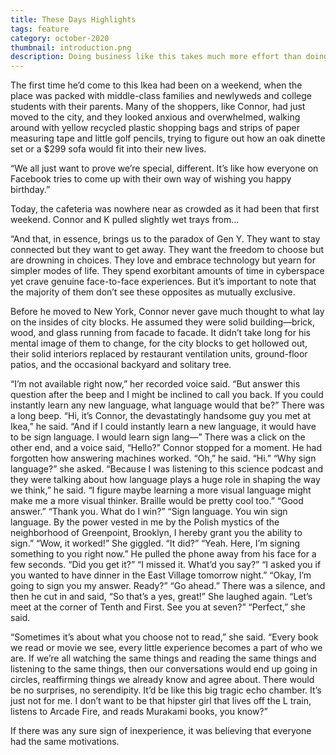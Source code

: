 ```yaml
---
title: These Days Highlights
tags: feature
category: october-2020
thumbnail: introduction.png
description: Doing business like this takes much more effort than doing your own business at home, and on top of that there's the curse of travelling, worries about making train connections, bad and irregular food, contact with different people all the time so that you can never get to know anyone or become friendly with them. It can all go to Hell!
---
```


The first time he’d come to this Ikea had been on a weekend, when the place was packed with middle-class families and newlyweds and college students with their parents. Many of the shoppers, like Connor, had just moved to the city, and they looked anxious and overwhelmed, walking around with yellow recycled plastic shopping bags and strips of paper measuring tape and little golf pencils, trying to figure out how an oak dinette set or a $299 sofa would fit into their new lives.

“We all just want to prove we’re special, different. It’s like how everyone on Facebook tries to come up with their own way of wishing you happy birthday.”

Today, the cafeteria was nowhere near as crowded as it had been that first weekend. Connor and K pulled slightly wet trays from...

“And that, in essence, brings us to the paradox of Gen Y. They want to stay connected but they want to get away. They want the freedom to choose but are drowning in choices. They love and embrace technology but yearn for simpler modes of life. They spend exorbitant amounts of time in cyberspace yet crave genuine face-to-face experiences. But it’s important to note that the majority of them don’t see these opposites as mutually exclusive.

Before he moved to New York, Connor never gave much thought to what lay on the insides of city blocks. He assumed they were solid building—brick, wood, and glass running from facade to facade. It didn’t take long for his mental image of them to change, for the city blocks to get hollowed out, their solid interiors replaced by restaurant ventilation units, ground-floor patios, and the occasional backyard and solitary tree.

“I’m not available right now,” her recorded voice said. “But answer this question after the beep and I might be inclined to call you back. If you could instantly learn any new language, what language would that be?” There was a long beep. “Hi, it’s Connor, the devastatingly handsome guy you met at Ikea,” he said. “And if I could instantly learn a new language, it would have to be sign language. I would learn sign lang—” There was a click on the other end, and a voice said, “Hello?” Connor stopped for a moment. He had forgotten how answering machines worked. “Oh,” he said. “Hi.” “Why sign language?” she asked. “Because I was listening to this science podcast and they were talking about how language plays a huge role in shaping the way we think,” he said. “I figure maybe learning a more visual language might make me a more visual thinker. Braille would be pretty cool too.” “Good answer.” “Thank you. What do I win?” “Sign language. You win sign language. By the power vested in me by the Polish mystics of the neighborhood of Greenpoint, Brooklyn, I hereby grant you the ability to sign.” “Wow, it worked!” She giggled. “It did?” “Yeah. Here, I’m signing something to you right now.” He pulled the phone away from his face for a few seconds. “Did you get it?” “I missed it. What’d you say?” “I asked you if you wanted to have dinner in the East Village tomorrow night.” “Okay, I’m going to sign you my answer. Ready?” “Go ahead.” There was a silence, and then he cut in and said, “So that’s a yes, great!” She laughed again. “Let’s meet at the corner of Tenth and First. See you at seven?” “Perfect,” she said.

“Sometimes it’s about what you choose not to read,” she said. “Every book we read or movie we see, every little experience becomes a part of who we are. If we’re all watching the same things and reading the same things and listening to the same things, then our conversations would end up going in circles, reaffirming things we already know and agree about. There would be no surprises, no serendipity. It’d be like this big tragic echo chamber. It’s just not for me. I don’t want to be that hipster girl that lives off the L train, listens to Arcade Fire, and reads Murakami books, you know?”

If there was any sure sign of inexperience, it was believing that everyone had the same motivations.